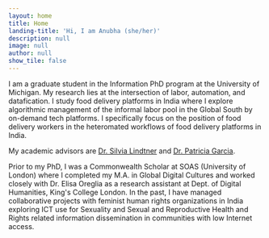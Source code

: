 ```yaml
---
layout: home
title: Home
landing-title: 'Hi, I am Anubha (she/her)'
description: null
image: null
author: null
show_tile: false
---
```


I am a graduate student in the Information PhD program at the University of Michigan. My research lies at the intersection of labor, automation, and datafication. I study food delivery platforms in India where I explore algorithmic management of the informal labor pool in the Global South by on-demand tech platforms. I specifically focus on the position of food delivery workers in the heteromated workflows of food delivery platforms in India.

My academic advisors are [Dr. Silvia Lindtner](http://www.silvialindtner.com/) and [Dr. Patricia Garcia](https://patriciagarcia.info/).

Prior to my PhD, I was a Commonwealth Scholar at SOAS (University of London) where I completed my M.A. in Global Digital Cultures and worked closely with Dr. Elisa Oreglia as a research assistant at Dept. of Digital Humanities, King's College London. In the past, I have managed collaborative projects with feminist human rights organizations in India exploring ICT use for Sexuality and Sexual and Reproductive Health and Rights related information dissemination in communities with low Internet access.
